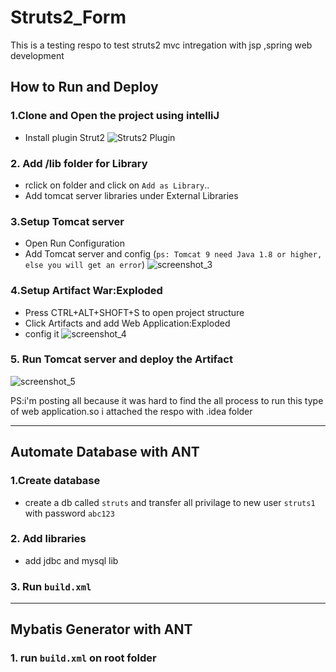 # Struts2_Form
This is a testing respo to test struts2 mvc intregation with jsp ,spring web development

## How to Run and Deploy

### 1.Clone and Open the project using intelliJ
  * Install plugin Strut2 ![Struts2 Plugin](https://plugins.jetbrains.com/plugin/1698-struts-2)

### 2. Add /lib folder for Library 
  * rclick on folder and click on `Add as Library`..
  * Add tomcat server libraries under External Libraries

### 3.Setup Tomcat server
  * Open Run Configuration
  * Add Tomcat server and config
  (`ps: Tomcat 9 need Java 1.8 or higher, else you will get an error`)
  ![screenshot_3](https://user-images.githubusercontent.com/18147085/32995435-11a71216-cd9a-11e7-9aa1-90f3064f6a3f.jpg)
 
### 4.Setup Artifact War:Exploded
  * Press CTRL+ALT+SHOFT+S to open project structure
  * Click Artifacts and add Web Application:Exploded
  * config it
  ![screenshot_4](https://user-images.githubusercontent.com/18147085/32995449-6d0e665e-cd9a-11e7-89cd-ad958de5f626.jpg)
  
### 5. Run Tomcat server and deploy the Artifact
  ![screenshot_5](https://user-images.githubusercontent.com/18147085/32995461-a8cda506-cd9a-11e7-8f86-87c649f1039b.jpg)
  
PS:i'm posting all because it was hard to find the all process to run this type of web application.so i attached the respo with .idea folder

_____________________________________________________________

## Automate Database with ANT

### 1.Create database 
   * create a db called `struts` and transfer all privilage to new user `struts1` with password `abc123`
### 2. Add libraries
   * add  jdbc and mysql lib
### 3. Run `build.xml`   

___________________________________

## Mybatis Generator with ANT

### 1. run `build.xml` on root folder
